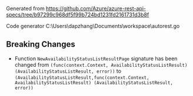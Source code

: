 
Generated from https://github.com/Azure/azure-rest-api-specs/tree/b97299c968df5f99b724bd1231fd2161731d3b8f

Code generator C:\Users\dapzhang\Documents\workspace\autorest.go

## Breaking Changes

- Function `NewAvailabilityStatusListResultPage` signature has been changed from `(func(context.Context, AvailabilityStatusListResult) (AvailabilityStatusListResult, error))` to `(AvailabilityStatusListResult,func(context.Context, AvailabilityStatusListResult) (AvailabilityStatusListResult, error))`

